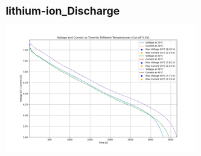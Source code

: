 # lithium-ion_Discharge 
<div align="center">
	<img src="https://github.com/rzalinejad/lithium-ion_battery_dis_plot/blob/main/Figure_4.png">
</div>
